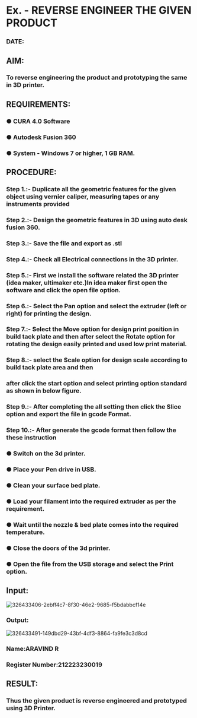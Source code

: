 # Ex.   - REVERSE ENGINEER THE GIVEN PRODUCT

### DATE: 

## AIM: 
### To reverse engineering the product and prototyping the same in 3D printer.

## REQUIREMENTS:
### ●	CURA 4.0 Software
### ●	 Autodesk Fusion 360
### ●	 System - Windows 7 or higher, 1 GB RAM.

## PROCEDURE:
### Step 1.:- Duplicate all the geometric features for the given object using vernier caliper, measuring tapes or any instruments provided
### Step 2.:- Design the geometric features in 3D using auto desk fusion 360.
### Step 3.:- Save the file and export as .stl
### Step 4.:- Check all Electrical connections in the 3D printer.
### Step 5.:- First we install the software related the 3D printer (idea maker, ultimaker etc.)In idea maker first open the software and click the open file option.
### Step 6.:- Select the Pan option and select the extruder (left or right) for printing the design.
### Step 7.:- Select the Move option for design print position in build tack plate and then after select the Rotate option for rotating the design easily printed and used low print material.
### Step 8.:- select the Scale option for design scale according to build tack plate area and then
### after click the start option and select printing option standard as shown in below figure.
### Step 9.:- After completing the all setting then click the Slice option and export the file in gcode Format.
### Step 10.:- After generate the gcode format then follow the these instruction 
  ###   ●	Switch on the 3d printer.
  ###   ●	Place your Pen drive in USB.
  ###   ●	Clean your surface bed plate.
  ###   ●	Load your filament into the required extruder as per the requirement.
  ###   ●	Wait until the nozzle & bed plate comes into the required temperature.
  ###   ●	Close the doors of the 3d printer.
  ###   ●	Open the file from the USB storage and select the Print option.

## Input:
![326433406-2ebff4c7-8f30-46e2-9685-f5bdabbcf14e](https://github.com/ARAVIND23005370/Ex.-10---REVERSE-ENGINEER-THE-GIVEN-PRODUCT/assets/148514836/071a7287-ea5f-4407-8cd9-20cb0221cde9)

### Output:

![326433491-149dbd29-43bf-4df3-8864-fa9fe3c3d8cd](https://github.com/ARAVIND23005370/Ex.-10---REVERSE-ENGINEER-THE-GIVEN-PRODUCT/assets/148514836/5ce99dd5-7f7a-4fcc-8046-5e1fe1924a32)


### Name:ARAVIND R
### Register Number:212223230019

## RESULT:
###   Thus the given product is reverse engineered and prototyped using 3D Printer.
